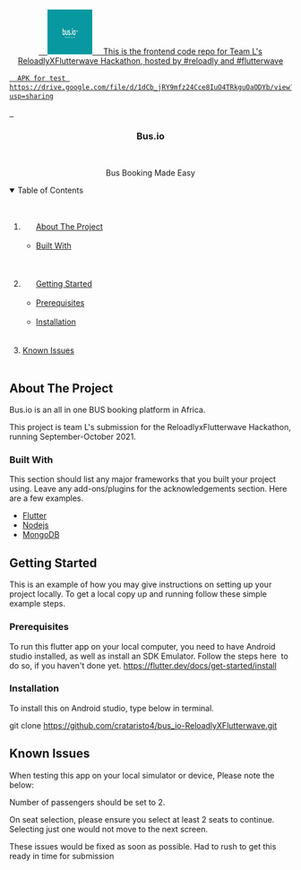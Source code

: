 
<p align="center">
  <a href="https://github.com/crataristo4/bus_io-ReloadlyXFlutterwave">
    <br>
    <img src="https://github.com/crataristo4/bus_io-ReloadlyXFlutterwave/blob/master/assets/logo/logo.png" alt="Logo" width="80" height="80">
    This is the frontend code repo for Team L's ReloadlyXFlutterwave Hackathon, hosted by #reloadly and #flutterwave
      
      APK for test https://drive.google.com/file/d/1dCb_jRY9mfz24Cce8IuO4TRkguOaODYb/view?usp=sharing
  </a>
  <h3 align="center">Bus.io</h3>

  <p align="center">
    Bus Booking Made Easy
    <br />
</p>



<!-- TABLE OF CONTENTS -->
<details open="open">
  <summary>Table of Contents</summary>
  <ol>
    <li>
      <a href="#about-the-project">About The Project</a>
      <ul>
        <li><a href="#built-with">Built With</a></li>
      </ul>
    </li>
    <li>
      <a href="#getting-started">Getting Started</a>
      <ul>
        <li><a href="#prerequisites">Prerequisites</a></li>
        <li><a href="#installation">Installation</a></li>
      </ul>
    </li>
<li><a href="#Issues">Known Issues</a></li>
    
  </ol>
</details>



<!-- ABOUT THE PROJECT -->
## About The Project


Bus.io is an all in one BUS booking platform in Africa.

This project is team L's submission for the ReloadlyxFlutterwave Hackathon, running September-October 2021.



### Built With

This section should list any major frameworks that you built your project using. Leave any add-ons/plugins for the acknowledgements section. Here are a few examples.
* [Flutter](https://flutter.dev)
* [Nodejs](https://nodejs.org)
* [MongoDB](https://mongodb.com)



<!-- GETTING STARTED -->
## Getting Started

This is an example of how you may give instructions on setting up your project locally.
To get a local copy up and running follow these simple example steps.

### Prerequisites

To run this flutter app on your local computer, you need to have Android studio installed, as well as install an SDK Emulator.
Follow the steps here  to do so, if you haven't done yet. https://flutter.dev/docs/get-started/install

### Installation
To install this on Android studio, type below in terminal.

git clone https://github.com/crataristo4/bus_io-ReloadlyXFlutterwave.git


<!-- USAGE EXAMPLES -->

## Known Issues

When testing this app on your local simulator or device, Please note the below:

Number of passengers should be set to 2.

On seat selection, please ensure you select at least 2 seats to continue. Selecting just one would not move to the next screen.


These issues would be fixed as soon as possible. Had to rush to get this ready in time for submission



